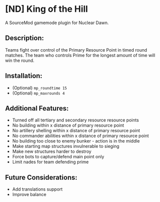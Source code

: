 # [ND] King of the Hill

A SourceMod gamemode plugin for Nuclear Dawn.

## Description:
Teams fight over control of the Primary Resource Point in timed round matches.
The team who controls Prime for the longest amount of time will win the round.

## Installation:
- (Optional) `mp_roundtime 15`
- (Optional) `mp_maxrounds 4`

## Additional Features:
- Turned off all tertiary and secondary resource resource points
- No building within x distance of primary resource point
- No artillery shelling within x distance of primary resource point
- No commander abilities within x distance of primary resource point
- No building too close to enemy bunker - action is in the middle
- Make starting map structures invulnerable to sieging
- Make new structures harder to destroy
- Force bots to capture/defend main point only
- Limit nades for team defending prime

## Future Considerations:
- Add translations support
- Improve balance
